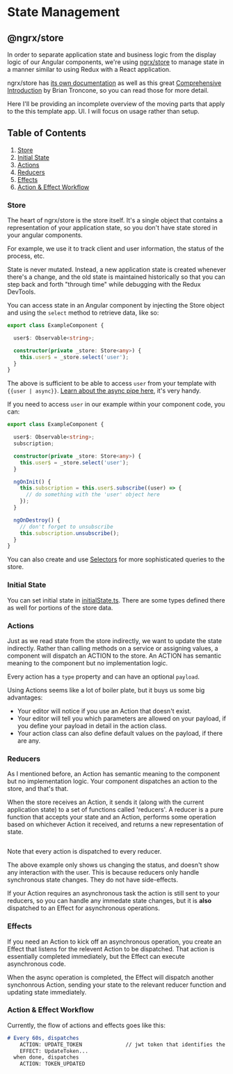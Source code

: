 # State Management

## @ngrx/store
In order to separate application state and business logic from the display logic of our Angular components, we're using [ngrx/store](https://github.com/ngrx/platform/blob/master/docs/store/README.md) to manage state in a manner similar to using Redux with a React application.

ngrx/store has [its own documentation](https://github.com/ngrx/platform/blob/master/docs/store/README.md) as well as this great [Comprehensive Introduction](https://gist.github.com/btroncone/a6e4347326749f938510#comprehensive-introduction-to-ngrxstore) by Brian Troncone, so you can read those for more detail.

Here I'll be providing an incomplete overview of the moving parts that apply to the this template app. UI. I will focus on usage rather than setup.

## Table of Contents

1. [Store](#store)
1. [Initial State](#initial-state)
1. [Actions](#actions)
1. [Reducers](#reducers)
1. [Effects](#effects)
2. [Action & Effect Workflow](#action-effect-workflow)

### Store

The heart of ngrx/store is the store itself. It's a single object that contains a representation of your application state, so you don't have state stored in your angular components.

For example, we use it to track client and user information, the status of the process, etc.

State is never mutated. Instead, a new application state is created whenever there's a change, and the old state is maintained historically so that you can step back and forth "through time" while debugging with the Redux DevTools.

You can access state in an Angular component by injecting the Store object and using the `select` method to retrieve data, like so:

```typescript
export class ExampleComponent {

  user$: Observable<string>;

  constructor(private _store: Store<any>) {
    this.user$ = _store.select('user');
  }
}
```

The above is sufficient to be able to access `user` from your template with `{{user | async}}`. [Learn about the async pipe here](https://angular.io/api/common/AsyncPipe), it's very handy.

If you need to access `user` in our example within your component code, you can:

```typescript
export class ExampleComponent {

  user$: Observable<string>;
  subscription;

  constructor(private _store: Store<any>) {
    this.user$ = _store.select('user');
  }

  ngOnInit() {
    this.subscription = this.user$.subscribe((user) => {
      // do something with the 'user' object here
    });
  }

  ngOnDestroy() {
    // don't forget to unsubscribe
    this.subscription.unsubscribe();
  }
}

```

You can also create and use [Selectors](https://github.com/ngrx/platform/blob/master/docs/store/selectors.md#selectors) for more sophisticated queries to the store.

### Initial State

You can set initial state in [initialState.ts](initialState.ts). There are some types defined there as well for portions of the store data.

### Actions

Just as we read state from the store indirectly, we want to update the state indirectly. Rather than calling methods on a service or assigning values, a component will dispatch an ACTION to the store. An ACTION has semantic meaning to the component but no implementation logic.

Every action has a `type` property and can have an optional `payload`.

Using Actions seems like a lot of boiler plate, but it buys us some big advantages:
- Your editor will notice if you use an Action that doesn't exist.
- Your editor will tell you which parameters are allowed on your payload, if you define your payload in detail in the action class.
- Your action class can also define default values on the payload, if there are any.

### Reducers

As I mentioned before, an Action has semantic meaning to the component but no implementation logic. Your component dispatches an action to the store, and that's that.

When the store receives an Action, it sends it (along with the current application state) to a set of functions called 'reducers'. A reducer is a pure function that accepts your state and an Action, performs some operation based on whichever Action it received, and returns a new representation of state.


```typescript
```

Note that every action is dispatched to every reducer.

The above example only shows us changing the status, and doesn't show any interaction with the user. This is because reducers only handle synchronous state changes. They do not have side-effects.

If your Action requires an asynchronous task the action is still sent to your reducers, so you can handle any immedate state changes, but it is **also** dispatched to an Effect for asynchronous operations.

### Effects

If you need an Action to kick off an asynchronous operation, you create an Effect that listens for the relevent Action to be dispatched. That action is essentially completed immediately, but the Effect can execute asynchronous code.

When the async operation is completed, the Effect will dispatch another synchonrous Action, sending your state to the relevant reducer function and updating state immediately.

### Action & Effect Workflow

Currently, the flow of actions and effects goes like this:

```markdown
# Every 60s, dispatches
    ACTION: UPDATE_TOKEN              // jwt token that identifies the user
    EFFECT: UpdateToken...
  when done, dispatches
    ACTION: TOKEN_UPDATED
```
